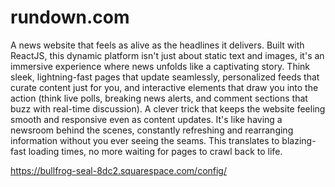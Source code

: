 # rundown.com
A news website that feels as alive as the headlines it delivers. Built with ReactJS, this dynamic platform isn't just about static text and images, it's an immersive experience where news unfolds like a captivating story. Think sleek, lightning-fast pages that update seamlessly, personalized feeds that curate content just for you, and interactive elements that draw you into the action (think live polls, breaking news alerts, and comment sections that buzz with real-time discussion). 
A clever trick that keeps the website feeling smooth and responsive even as content updates. It's like having a newsroom behind the scenes, constantly refreshing and rearranging information without you ever seeing the seams. This translates to blazing-fast loading times, no more waiting for pages to crawl back to life.

https://bullfrog-seal-8dc2.squarespace.com/config/ 
